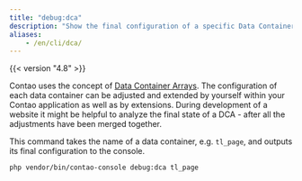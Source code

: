```yaml
---
title: "debug:dca"
description: "Show the final configuration of a specific Data Container Array"
aliases:
    - /en/cli/dca/
---
```


{{< version "4.8" >}}

Contao uses the concept of [Data Container Arrays][DCA]. The configuration of each data container can be adjusted and
extended by yourself within your Contao application as well as by extensions. During development of a website it might
be helpful to analyze the final state of a DCA - after all the adjustments have been merged together.

This command takes the name of a data container, e.g. `tl_page`, and outputs its final configuration to the console.

```bash
php vendor/bin/contao-console debug:dca tl_page
```

[DCA]: https://docs.contao.org/dev/framework/dca/

